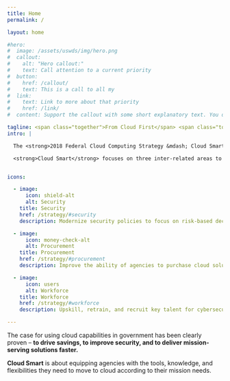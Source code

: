 ```yaml
---
title: Home
permalink: /

layout: home

#hero:
#  image: /assets/uswds/img/hero.png
#  callout:
#    alt: "Hero callout:"
#    text: Call attention to a current priority
#  button:
#    href: /callout/
#    text: This is a call to all my
#  link:
#    text: Link to more about that priority
#    href: /link/
#  content: Support the callout with some short explanatory text. You don't need more than a couple of sentences.

tagline: <span class="together">From Cloud First</span> <span class="together">to Cloud Smart</span>
intro: |

  The <strong>2018 Federal Cloud Computing Strategy &mdash; Cloud Smart &mdash;</strong> is a long-term, high-level strategy to drive cloud adoption in Federal agencies.

  <strong>Cloud Smart</strong> focuses on three inter-related areas to drive cloud adoption through building knowledge in government and removing burdensome policy barriers.


icons:

  - image:
      icon: shield-alt
      alt: Security
    title: Security
    href: /strategy/#security
    description: Modernize security policies to focus on risk-based decision-making, automation, and moving protections closer to data.

  - image:
      icon: money-check-alt
      alt: Procurement
    title: Procurement
    href: /strategy/#procurement
    description: Improve the ability of agencies to purchase cloud solutions through repeatable practices and sharing knowledge.

  - image:
      icon: users
      alt: Workforce
    title: Workforce
    href: /strategy/#workforce
    description: Upskill, retrain, and recruit key talent for cybersecurity, acquisition, and cloud engineering.

---
```



The case for using cloud capabilities in government has been clearly proven – **to drive savings, to improve security, and to deliver mission-serving solutions faster.**

**Cloud Smart** is about equipping agencies with the tools, knowledge, and flexibilities they need to move to cloud according to their mission needs.
